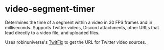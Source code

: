 # video-segment-timer
Determines the time of a segment within a video in 30 FPS frames and in milliseconds.
Supports Twitter videos, Discord attachments, other URLs that lead directly to a video file, and uploaded files.

Uses robinuniverse's [TwitFix](https://github.com/robinuniverse/TwitFix) to get the URL for Twitter video sources.
